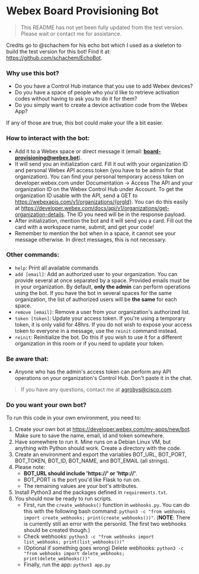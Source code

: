 # Webex Board Provisioning Bot

>This README has not yet been fully updated from the test version. Please wait or contact me for assistance.

Credits go to @schachem for his echo bot which I used as a skeleton to build the test version for this bot! Find it at: https://github.com/schachem/EchoBot.

### Why use this bot?

- Do you have a Control Hub instance that you use to add Webex devices? 
- Do you have a space of people who you'd like to retrieve activation codes without having to ask you to do it for them? 
- Do you simply want to create a device activation code from the Webex App?

If any of those are true, this bot could make your life a bit easier. 

### How to interact with the bot:

- Add it to a Webex space or direct message it (email: **board-provisioning@webex.bot**).
- It will send you an initialization card. Fill it out with your organization ID and personal Webex API access token (you have to be admin for that organization). You can find your personal temporary access token on developer.webex.com under Documentation -> Access The API and your organization ID on the Webex Control Hub under Account. To get the organization ID usable with the API, send a GET to https://webexapis.com/v1/organizations/{orgId}. You can do this easily at https://developer.webex.com/docs/api/v1/organizations/get-organization-details. The ID you need will be in the response payload.
- After initialization, mention the bot and it will send you a card. Fill out the card with a workspace name, submit, and get your code!
- Remember to mention the bot when in a space, it cannot see your message otherwise. In direct messages, this is not necessary.

### Other commands:

- ```help```: Print all available commands
- ```add [email]```: Add an authorized user to your organization. You can provide several at once separated by a space. Provided emails must be in your organization.  By default, **only the admin** can perform operations using the bot. If you have the bot in several spaces for the same organization, the list of authorized users will be **the same** for each space.
- ```remove [email]```: Remove a user from your organization's authorized list.
- ```token [token]```: Update your access token. If you're using a temporary token, it is only valid for 48hrs. If you do not wish to expose your access token to everyone in a message, use the ```reinit``` command instead.
- ```reinit```: Reinitialize the bot. Do this if you wish to use it for a different organization in this room or if you need to update your token.

### Be aware that:

- Anyone who has the admin's access token can perform any API operations on your organization's Control Hub. Don't paste it in the chat.

>If you have any questions, contact me at agrobys@cisco.com. 

### Do you want your own bot?

To run this code in your own environment, you need to:

1. Create your own bot at https://developer.webex.com/my-apps/new/bot. Make sure to save the name, email, id and token somewhere.
2. Have somewhere to run it. Mine runs on a Debian Linux VM, but anything with Python should work. Create a directory with the code.
3. Create an environment and export the variables BOT_URL, BOT_PORT, BOT_TOKEN, BOT_ID, BOT_NAME, and BOT_EMAIL (all strings). 
4. Please note: 
   - **BOT_URL should include 'https://' or 'http://'**.
   - BOT_PORT is the port you'd like Flask to run on.
   - The remaining values are your bot's attributes.
5. Install Python3 and the packages defined in ```requirements.txt```. 
6. You should now be ready to run scripts.
   - First, run the ```create_webhooks()``` function in ```webhooks.py```. You can do this with the following bash command: ```python3 -c "from webhooks import create_webhooks; print(create_webhooks())"```. (**NOTE**: There is currently still an error with the personId. The first two webhooks should be created though.)
   - Check webhooks: ```python3 -c "from webhooks import list_webhooks; print(list_webhooks())"```
   - (Optional if something goes wrong) Delete webhooks: ```python3 -c "from webhooks import delete_webhooks; print(delete_webhooks())"```
   - Finally, run the app: ```python3 app.py```
